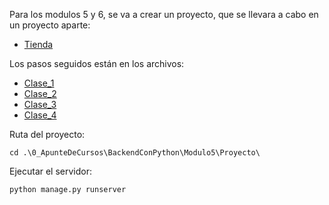 Para los modulos 5 y 6, se va a crear un proyecto, que se llevara a cabo en un proyecto aparte:

- [Tienda](Proyecto)

Los pasos seguidos están en los archivos:

- [Clase_1](Proyecto_Clase_1.md)
- [Clase_2](Proyecto_Clase_1.md)
- [Clase_3](Proyecto_Clase_1.md)
- [Clase_4](Proyecto_Clase_1.md)


Ruta del proyecto:

```commandline
cd .\0_ApunteDeCursos\BackendConPython\Modulo5\Proyecto\
```

Ejecutar el servidor:

```commandline
python manage.py runserver
```